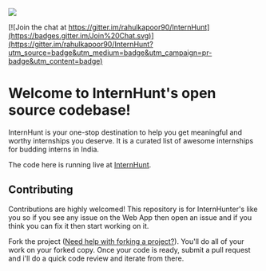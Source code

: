 ![](http://i.imgur.com/lH8eB8u.png)

[![Join the chat at https://gitter.im/rahulkapoor90/InternHunt](https://badges.gitter.im/Join%20Chat.svg)](https://gitter.im/rahulkapoor90/InternHunt?utm_source=badge&utm_medium=badge&utm_campaign=pr-badge&utm_content=badge)

Welcome to InternHunt's open source codebase!
=======================

InternHunt is your one-stop destination to help you get meaningful and worthy internships you deserve. It is a curated list of awesome internships for budding interns in India.

The code here is running live at [InternHunt](http://www.internhunt.in). 


Contributing
------------

Contributions are highly welcomed! This repository is for InternHunter's like you so if you see any issue on the Web App then open an issue and if you think you can fix it then start working on it.

Fork the project ([Need help with forking a project?](https://help.github.com/articles/fork-a-repo/)). You'll do all of your work on your forked copy. Once your code is ready, submit a pull request and i'll do a quick code review and iterate from there.
